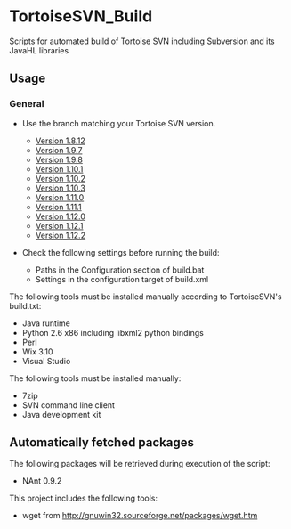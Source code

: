 # TortoiseSVN_Build
Scripts for automated build of Tortoise SVN including Subversion and its JavaHL libraries

## Usage
### General
- Use the branch matching your Tortoise SVN version.
  - [Version 1.8.12](https://github.com/ContextQuickie/TortoiseSVN_Build/tree/version-1.8.12)
  - [Version 1.9.7](https://github.com/ContextQuickie/TortoiseSVN_Build/tree/version-1.9.7)
  - [Version 1.9.8](https://github.com/ContextQuickie/TortoiseSVN_Build/tree/version-1.9.8)
  - [Version 1.10.1](https://github.com/ContextQuickie/TortoiseSVN_Build/tree/version-1.10.1)
  - [Version 1.10.2](https://github.com/ContextQuickie/TortoiseSVN_Build/tree/version-1.10.2)
  - [Version 1.10.3](https://github.com/ContextQuickie/TortoiseSVN_Build/tree/version-1.10.3)
  - [Version 1.11.0](https://github.com/ContextQuickie/TortoiseSVN_Build/tree/version-1.11.0)
  - [Version 1.11.1](https://github.com/ContextQuickie/TortoiseSVN_Build/tree/version-1.11.1)
  - [Version 1.12.0](https://github.com/ContextQuickie/TortoiseSVN_Build/tree/version-1.12.0)
  - [Version 1.12.1](https://github.com/ContextQuickie/TortoiseSVN_Build/tree/version-1.12.1)
  - [Version 1.12.2](https://github.com/ContextQuickie/TortoiseSVN_Build/tree/version-1.12.2)

- Check the following settings before running the build:
  - Paths in the Configuration section of build.bat
  - Settings in the configuration target of build.xml

The following tools must be installed manually according to TortoiseSVN's build.txt:
- Java runtime
- Python 2.6 x86 including libxml2 python bindings
- Perl
- Wix 3.10
- Visual Studio

The following tools must be installed manually:
- 7zip
- SVN command line client
- Java development kit

## Automatically fetched packages
The following packages will be retrieved during execution of the script:
- NAnt 0.9.2

This project includes the following tools:
- wget from http://gnuwin32.sourceforge.net/packages/wget.htm
